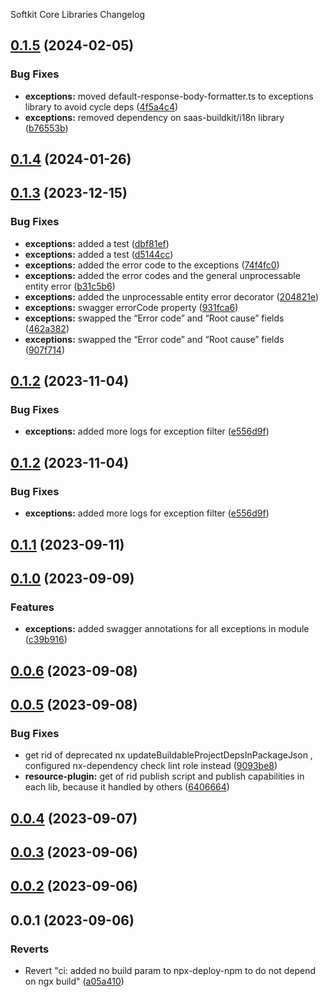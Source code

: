 Softkit Core Libraries Changelog
## [0.1.5](https://github.com/softkitit/softkit-core/compare/exceptions-0.1.4...exceptions-0.1.5) (2024-02-05)


### Bug Fixes

* **exceptions:** moved default-response-body-formatter.ts to exceptions library to avoid cycle deps ([4f5a4c4](https://github.com/softkitit/softkit-core/commit/4f5a4c4a0dfc448763b568407e085645b4389211))
* **exceptions:** removed dependency on saas-buildkit/i18n library ([b76553b](https://github.com/softkitit/softkit-core/commit/b76553b1afdbf03764b01e45fe9718a556030d20))

## [0.1.4](https://github.com/softkitit/softkit-core/compare/exceptions-0.1.3...exceptions-0.1.4) (2024-01-26)

## [0.1.3](https://github.com/softkitit/softkit-core/compare/exceptions-0.1.2...exceptions-0.1.3) (2023-12-15)


### Bug Fixes

* **exceptions:** added a test ([dbf81ef](https://github.com/softkitit/softkit-core/commit/dbf81efd774104adf122d2da60af7f375ec60523))
* **exceptions:** added a test ([d5144cc](https://github.com/softkitit/softkit-core/commit/d5144cc4387a23ff6810f586d1c5c188efc62e12))
* **exceptions:** added the error code to the exceptions ([74f4fc0](https://github.com/softkitit/softkit-core/commit/74f4fc02eee9c30d59680960df716132592edead))
* **exceptions:** added the error codes and the general unprocessable entity error ([b31c5b6](https://github.com/softkitit/softkit-core/commit/b31c5b68a95285bc51d339b797ae0068ddac349a))
* **exceptions:** added the unprocessable entity error decorator ([204821e](https://github.com/softkitit/softkit-core/commit/204821e504ab8728d4ea3830b3337504a2c5ad88))
* **exceptions:** swagger errorCode property ([931fca6](https://github.com/softkitit/softkit-core/commit/931fca60b37e82457a81a20971160f1a3d27ee5d))
* **exceptions:** swapped the “Error code” and “Root cause” fields ([462a382](https://github.com/softkitit/softkit-core/commit/462a382880b889f3d4d37004d6e44b5917118238))
* **exceptions:** swapped the “Error code” and “Root cause” fields ([907f714](https://github.com/softkitit/softkit-core/commit/907f7144b90e0861f91716c8334792b9472b0f44))

## [0.1.2](https://github.com/softkitit/softkit-core/compare/exceptions-0.1.1...exceptions-0.1.2) (2023-11-04)


### Bug Fixes

* **exceptions:** added more logs for exception filter ([e556d9f](https://github.com/softkitit/softkit-core/commit/e556d9fe3a49a581b8d6350f9126fbdd70d5a6c6))

## [0.1.2](https://github.com/saas-buildkit/saas-buildkit-core/compare/exceptions-0.1.1...exceptions-0.1.2) (2023-11-04)


### Bug Fixes

* **exceptions:** added more logs for exception filter ([e556d9f](https://github.com/saas-buildkit/saas-buildkit-core/commit/e556d9fe3a49a581b8d6350f9126fbdd70d5a6c6))

## [0.1.1](https://github.com/saas-buildkit/saas-buildkit-core/compare/exceptions-0.1.0...exceptions-0.1.1) (2023-09-11)

## [0.1.0](https://github.com/saas-buildkit/saas-buildkit-core/compare/exceptions-0.0.6...exceptions-0.1.0) (2023-09-09)


### Features

* **exceptions:** added swagger annotations for all exceptions in module ([c39b916](https://github.com/saas-buildkit/saas-buildkit-core/commit/c39b9160b7606d4c66dcb53fbb2b00beaa472959))

## [0.0.6](https://github.com/saas-buildkit/saas-buildkit-core/compare/exceptions-0.0.5...exceptions-0.0.6) (2023-09-08)

## [0.0.5](https://github.com/saas-buildkit/saas-buildkit-core/compare/exceptions-0.0.4...exceptions-0.0.5) (2023-09-08)


### Bug Fixes

* get rid of deprecated nx updateBuildableProjectDepsInPackageJson , configured nx-dependency check lint role instead ([9093be8](https://github.com/saas-buildkit/saas-buildkit-core/commit/9093be892fd5f71629a6c22388e12432dacefdec))
* **resource-plugin:** get of rid publish script and publish capabilities in each lib, because it handled by others ([6406664](https://github.com/saas-buildkit/saas-buildkit-core/commit/64066640d13cfc6bf4e16055349265015d7bcd12))

## [0.0.4](https://github.com/saas-buildkit/saas-buildkit-core/compare/exceptions-0.0.3...exceptions-0.0.4) (2023-09-07)

## [0.0.3](https://github.com/saas-buildkit/saas-buildkit-core/compare/exceptions-0.0.2...exceptions-0.0.3) (2023-09-06)

## [0.0.2](https://github.com/saas-buildkit/saas-buildkit-core/compare/exceptions-0.0.1...exceptions-0.0.2) (2023-09-06)

## 0.0.1 (2023-09-06)


### Reverts

* Revert "ci: added no build param to npx-deploy-npm to do not depend on ngx build" ([a05a410](https://github.com/saas-buildkit/saas-buildkit-core/commit/a05a41073965039dd9656840a80144dcd6b4e180))

